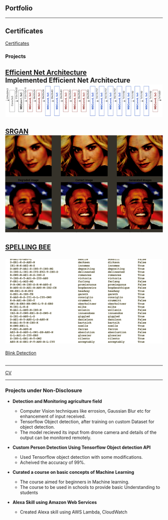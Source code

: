 ## Portfolio

---

## Certificates

[Certificates](/certificates) 

### Projects

[Efficient Net Architecture](/efficientNet) <br>
Implemented Efficient Net Architecture <br>
<img src="images/efficient/efficient_blocks.png?raw=true"/>
---
[SRGAN](/SRGAN)<br>
<img src="images/SRGAN/output.png?raw=true"/>
---
[SPELLING BEE](/SpellingBee)<br><br>
<img src="images/spelling/main.png?raw=true"/>
---
[Blink Detection](/Blink)<br><br>
<!-- <img src="images/spelling/main.png?raw=true"/> -->
---
[CV](/pdf/2020-May.pdf)
<!-- <img src="images/dummy_thumbnail.jpg?raw=true"/> -->
---
### Projects under Non-Disclosure

- **Detection and Monitoring agriculture field**
    <ul>
    <li> Computer Vision techniques like errosion, Gaussian Blur etc for enhancement of input received.</li>
    <li> Tensorflow Object detection, after training on custom Dataset for object detection. </li>
    <li> The model recieved its input from drone camera and details of the output can be monitored remotely. </li>
    </ul>

- **Custom Person Detection Using Tensorflow Object detection API**

    <ul>
    <li> Used Tensorflow object detection with some modifications. </li>
    <li> Acheived the accuracy of 99%. </li>
    </ul>

- **Curated a course on basic concepts of Machine Learning**

    <ul>
    <li>The course aimed for beginners in Machine learning.</li>
    <li>The course to be used in schools to provide basic Understanding to students</li>
    </ul>

- **Alexa Skill using Amazon Web Services**
    <ul>
    <li>Created Alexa skill using AWS Lambda, CloudWatch</li>
    </ul>


